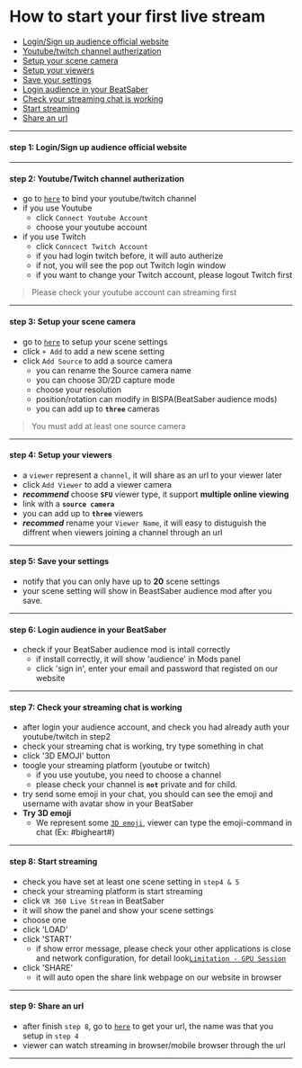 
# How to start your first live stream
- [Login/Sign up audience official website](#step1)
- [Youtube/twitch channel autherization](#step2)
- [Setup your scene camera](#step3)
- [Setup your viewers](#step4)
- [Save your settings](#step5)
- [Login audience in your BeatSaber](#step6)
- [Check your streaming chat is working](#step7)
- [Start streaming](#step8)
- [Share an url](#step9)
****
#### <a name="step1"> step 1:  Login/Sign up audience official website
****

#### <a name="step2"> step 2: Youtube/Twitch channel autherization
- go to [`here`](https://staging-web.meta-audience.com/en-us/accounts/chatSetting/) to bind your youtube/twitch channel
- if you use Youtube
    - click `Connect Youtube Account`
    - choose your youtube account
- if you use Twitch
    - click `Conncect Twitch Account`
    - if you had login twitch before, it will auto autherize
    - if not, you will see the pop out Twitch login window
    - if you want to change your Twitch account, please logout Twitch first
> Please check your youtube account can streaming first

****
#### <a name="step3"> step 3: Setup your scene camera
- go to [`here`](https://staging-web.meta-audience.com/en-us/accounts/scenes/) to setup your scene settings
- click `+ Add` to add a new scene setting
- click `Add Source` to add a source camera
    - you can rename the Source camera name
    - you can choose 3D/2D capture mode
    - choose your resolution
    - position/rotation can modify in BISPA(BeatSaber audience mods)
    - you can add up to **`three`** cameras
> You must add at least one source camera
****
#### <a name="step4"> step 4: Setup your viewers
- a `viewer` represent a `channel`, it will share as an url to your viewer later
- click `Add Viewer` to add a viewer camera
- ***recommend*** choose **`SFU`** viewer type, it support **multiple online viewing**
- link with a **`source camera`**
- you can add up to **`three`** viewers
- ***recommed*** rename your `Viewer Name`, it will easy to distuguish the diffrent when viewers joining a channel through an url
****
#### <a name="step5"> step 5: Save your settings
- notify that you can only have up to **20** scene settings
- your scene setting will show in BeastSaber audience mod after you save. 
****
#### <a name="step6"> step 6: Login audience in your BeatSaber
- check if your BeatSaber audience mod is intall correctly
    - if install correctly, it will show 'audience' in Mods panel
    - click 'sign in', enter your email and password that registed on our website
****
#### <a name="step7"> step 7: Check your streaming chat is working
- after login your audience account, and check you had already auth your youtube/twitch in step2
- check your streaming chat is working, try type something in chat
- click '3D EMOJI' button
- toogle your streaming platform (youtube or twitch)
    - if you use youtube, you need to choose a channel
    - please check your channel is **`not`** private and for child.
- try send some emoji in your chat, you should can see the emoji and username with avatar show in your BeatSaber
- **Try 3D emoji** 
   - We represent some [`3D emoji`](https://staging-web.meta-audience.com/en-us/download/), viewer can type the emoji-command in chat (Ex: #bigheart#)
****
#### <a name="step8"> step 8: Start streaming
- check you have set at least one scene setting in `step4 & 5`
- check your streaming platform is start streaming
- click `VR 360 Live Stream` in BeatSaber
- it will show the panel and show your scene settings
- choose one
- click 'LOAD'
- click 'START'
    - if show error message, please check your other applications is close and network configuration, for detail look[`Limitation - GPU Session`](https://github.com/meta-audience/BeatSaber_audience/blob/DVAT-4532/docs/LIMITATION.md#gpu-session-problem)
- click 'SHARE'
    - it will auto open the share link webpage on our website in browser
****    
#### <a name="step9"> step 9: Share an url
- after finish `step 8`, go to [`here`](https://staging-web.meta-audience.com/en-us/accounts/userChannels/) to get your url, the name was that you setup in `step 4`
- viewer can watch streaming in browser/mobile browser through the url
****

